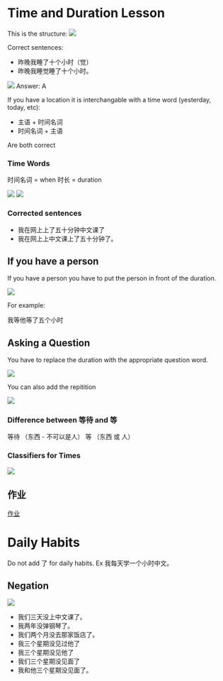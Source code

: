 # Time and Duration Lesson

This is the structure:
![](images/2020-12-14-06-31-10.png)

Correct sentences:
- 昨晚我睡了十个小时（觉）
- 昨晚我睡觉睡了十个小时。

![](images/2020-12-14-06-43-29.png)
Answer: A

If you have a location it is interchangable with a time word (yesterday, today, etc):
- 主语 + 时间名词
- 时间名词 + 主语
  
Are both correct

### Time Words
时间名词 = when
时长 = duration


![](images/2020-12-14-06-50-26.png)
![](images/2020-12-14-06-50-14.png)

### Corrected sentences
- 我在网上上了五十分钟中文课了
- 我在网上上中文课上了五十分钟了。

## If you have a person

If you have a person you have to put the person in front of the duration.

![](images/2020-12-16-06-42-44.png)

For example: 

我等他等了五个小时

## Asking a Question

You have to replace the duration with the appropriate question word.

![](images/2020-12-16-06-57-19.png)

You can also add the repitition

![](images/2020-12-16-07-00-31.png)

### Difference between 等待 and 等
等待 （东西 - 不可以是人）
等 （东西 或 人）

### Classifiers for Times

![](images/2020-12-16-07-33-28.png)

## 作业

[作业](../../作業/2020-Dec-15%20Time%20and%20Duration/README.md)

# Daily Habits

Do not add 了 for daily habits. Ex
我每天学一个小时中文。

## Negation

![](images/2020-12-21-07-57-44.png)

- 我们三天没上中文课了。
- 我两年没弹钢琴了。
- 我们两个月没去那家饭店了。 
- 我三个星期没见过他了
- 我三个星期没见他了
- 我们三个星期没见面了
- 我和他三个星期没见面了。